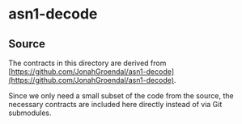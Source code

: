 # asn1-decode

## Source

The contracts in this directory are derived from
[https://github.com/JonahGroendal/asn1-decode](https://github.com/JonahGroendal/asn1-decode).

Since we only need a small subset of the code from the source,
the necessary contracts are included here directly instead of via
Git submodules.

